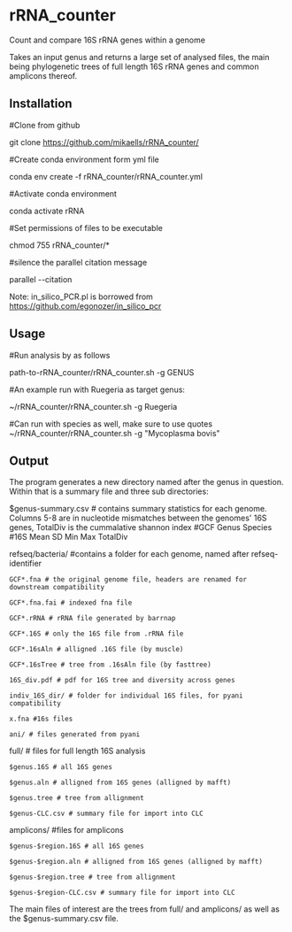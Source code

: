 # rRNA_counter
Count and compare 16S rRNA genes within a genome

Takes an input genus and returns a large set of analysed files, the main being phylogenetic trees of full length 16S rRNA genes and common amplicons thereof.


## Installation

#Clone from github

git clone https://github.com/mikaells/rRNA_counter/

#Create conda environment form yml file

conda env create -f rRNA_counter/rRNA_counter.yml

#Activate conda environment 

conda activate rRNA

#Set permissions of files to be executable 

chmod 755 rRNA_counter/*

#silence the parallel citation message

parallel --citation   


Note: in_silico_PCR.pl is borrowed from https://github.com/egonozer/in_silico_pcr


## Usage
#Run analysis by as follows 

path-to-rRNA_counter/rRNA_counter.sh -g GENUS

#An example run with Ruegeria as target genus:

~/rRNA_counter/rRNA_counter.sh -g Ruegeria

#Can run with species as well, make sure to use quotes
~/rRNA_counter/rRNA_counter.sh -g "Mycoplasma bovis"

## Output

The program generates a new directory named after the genus in question. Within that is a summary file and three sub directories:

$genus-summary.csv # contains summary statistics for each genome. Columns 5-8 are in nucleotide mismatches between the genomes' 16S genes, TotalDiv is the cummalative shannon index
  #GCF     Genus   Species #16S    Mean    SD      Min     Max   TotalDiv 

refseq/bacteria/ #contains a folder for each genome, named after refseq-identifier

    GCF*.fna # the original genome file, headers are renamed for downstream compatibility
  
    GCF*.fna.fai # indexed fna file
  
    GCF*.rRNA # rRNA file generated by barrnap
  
    GCF*.16S # only the 16S file from .rRNA file
  
    GCF*.16sAln # alligned .16S file (by muscle)
  
    GCF*.16sTree # tree from .16sAln file (by fasttree)
  
    16S_div.pdf # pdf for 16S tree and diversity across genes
  
    indiv_16S_dir/ # folder for individual 16S files, for pyani compatibility
  
    x.fna #16s files
  
    ani/ # files generated from pyani


full/ # files for full length 16S analysis
  
    $genus.16S # all 16S genes
  
    $genus.aln # alligned from 16S genes (alligned by mafft)
  
    $genus.tree # tree from allignment
  
    $genus-CLC.csv # summary file for import into CLC
    

amplicons/ #files for amplicons
  
    $genus-$region.16S # all 16S genes
  
    $genus-$region.aln # alligned from 16S genes (alligned by mafft)
  
    $genus-$region.tree # tree from allignment
  
    $genus-$region-CLC.csv # summary file for import into CLC
    
  
The main files of interest are the trees from full/ and amplicons/ as well as the $genus-summary.csv file.


